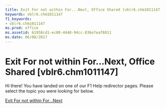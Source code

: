 ```yaml
---
title: Exit For not within For...Next, Office Shared [vblr6.chm1011147]
keywords: vblr6.chm1011147
f1_keywords:
- vblr6.chm1011147
ms.prod: office
ms.assetid: 61958cd1-ec80-4440-94cc-836e7eaf8011
ms.date: 06/08/2017
---
```



# Exit For not within For...Next, Office Shared [vblr6.chm1011147]

Hi there! You have landed on one of our F1 Help redirector pages. Please select the topic you were looking for below.

[Exit For not within For...Next](http://msdn.microsoft.com/library/8dcb89c7-669a-1c8a-4d0b-f4bd05411f58%28Office.15%29.aspx)

